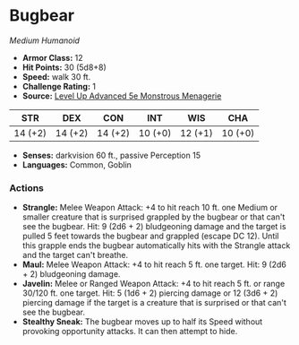 # Bugbear

*Medium* *Humanoid*

- **Armor Class:** 12
- **Hit Points:** 30 (5d8+8)
- **Speed:** walk 30 ft.
- **Challenge Rating:** 1
- **Source:** [Level Up Advanced 5e Monstrous Menagerie](https://www.levelup5e.com)

| STR | DEX | CON | INT | WIS | CHA |
| --- | --- | --- | --- | --- | --- |
| 14 (+2) | 14 (+2) | 14 (+2) | 10 (+0) | 12 (+1) | 10 (+0) |

- **Senses:** darkvision 60 ft., passive Perception 15
- **Languages:** Common, Goblin
### Actions
- **Strangle:** Melee Weapon Attack: +4 to hit  reach 10 ft.  one Medium or smaller creature that is surprised  grappled by the bugbear  or that can't see the bugbear. Hit: 9 (2d6 + 2) bludgeoning damage  and the target is pulled 5 feet towards the bugbear and grappled (escape DC 12). Until this grapple ends  the bugbear automatically hits with the Strangle attack and the target can't breathe.
- **Maul:** Melee Weapon Attack: +4 to hit  reach 5 ft.  one target. Hit: 9 (2d6 + 2) bludgeoning damage.
- **Javelin:** Melee or Ranged Weapon Attack: +4 to hit  reach 5 ft. or range 30/120 ft.  one target. Hit: 5 (1d6 + 2) piercing damage  or 12 (3d6 + 2) piercing damage if the target is a creature that is surprised or that can't see the bugbear.
- **Stealthy Sneak:** The bugbear moves up to half its Speed without provoking opportunity attacks. It can then attempt to hide.
